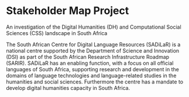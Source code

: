 # Stakeholder Map Project

An investigation of the Digital Humanities (DH) and Computational Social Sciences (CSS) landscape in South Africa

The South African Centre for Digital Language Resources (SADiLaR) is a national centre supported by the Department of Science and Innovation (DSI) as part of the South African Research Infrastructure Roadmap (SARIR). SADiLaR has an enabling function, with a focus on all official languages of South Africa, supporting research and development in the domains of language technologies and language-related studies in the humanities and social sciences. Furthermore the centre has a mandate to develop digital humanities capacity in South Africa.


